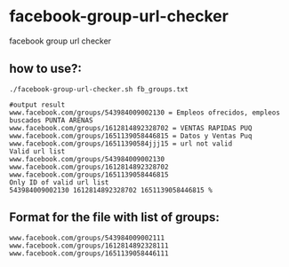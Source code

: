 # facebook-group-url-checker
facebook group url checker

## how to use?:
```console
./facebook-group-url-checker.sh fb_groups.txt

#output result
www.facebook.com/groups/543984009002130 = Empleos ofrecidos, empleos buscados PUNTA ARENAS
www.facebook.com/groups/1612814892328702 = VENTAS RAPIDAS PUQ
www.facebook.com/groups/1651139058446815 = Datos y Ventas Puq
www.facebook.com/groups/16511390584jjj15 = url not valid
Valid url list
www.facebook.com/groups/543984009002130
www.facebook.com/groups/1612814892328702
www.facebook.com/groups/1651139058446815
Only ID of valid url list
543984009002130 1612814892328702 1651139058446815 %

```

## Format for the file with list of groups:
```console
www.facebook.com/groups/543984009002111
www.facebook.com/groups/1612814892328111
www.facebook.com/groups/1651139058446111
```



